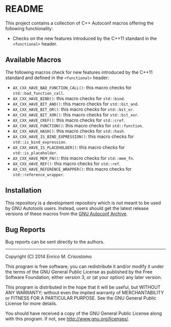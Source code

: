README
======

This project contains a collection of C++ Autoconf macros offering the
following functionality:

  * Checks on the new features introduced by the C++11 standard in the
    `<functional>` header.

Available Macros
----------------

The following macros check for new features introduced by the C++11 standard
and defined in the `<functional>` header:

  * `AX_CXX_HAVE_BAD_FUNCTION_CALL()`: this macro checks for
    `std::bad_function_call`.
  * `AX_CXX_HAVE_BIND()`:  this macro checks for `std::bind`.
  * `AX_CXX_HAVE_BIT_AND()`: this macro checks for `std::bit_and`.
  * `AX_CXX_HAVE_BIT_OR()`: this macro checks for `std::bit_or`.
  * `AX_CXX_HAVE_BIT_XOR()`: this macro checks for `std::bit_xor`.
  * `AX_CXX_HAVE_CREF()`: this macro checks for `std::cref`.
  * `AX_CXX_HAVE_FUNCTION()`: this macro checks for `std::function`.
  * `AX_CXX_HAVE_HASH()`: this macro checks for `std::hash`.
  * `AX_CXX_HAVE_IS_BIND_EXPRESSION()`: this macro checks for 
    `std::is_bind_expression`.
  * `AX_CXX_HAVE_IS_PLACEHOLDER()`: this macro checks for `std::is_placeholder`.
  * `AX_CXX_HAVE_MEM_FN()`: this macro checks for `std::mem_fn`.
  * `AX_CXX_HAVE_REF()`: this macro checks for `std::ref`.
  * `AX_CXX_HAVE_REFERENCE_WRAPPER()`: this macro checks for
    `std::reference_wrapper`.

Installation
------------

This repository is a development repository which is *not* meant to be used by
GNU Autotools users.  Instead, users should get the latest release versions of
these macros from the [GNU Autoconf Archive][gar].

[gar]: http://www.gnu.org/software/autoconf-archive/ 

Bug Reports
-----------

Bug reports can be sent directly to the authors.

-----

Copyright (C) 2014 Enrico M. Crisostomo

This program is free software; you can redistribute it and/or modify
it under the terms of the GNU General Public License as published by
the Free Software Foundation; either version 3, or (at your option)
any later version.

This program is distributed in the hope that it will be useful,
but WITHOUT ANY WARRANTY; without even the implied warranty of
MERCHANTABILITY or FITNESS FOR A PARTICULAR PURPOSE.  See the
GNU General Public License for more details.

You should have received a copy of the GNU General Public License
along with this program.  If not, see <http://www.gnu.org/licenses/>.
